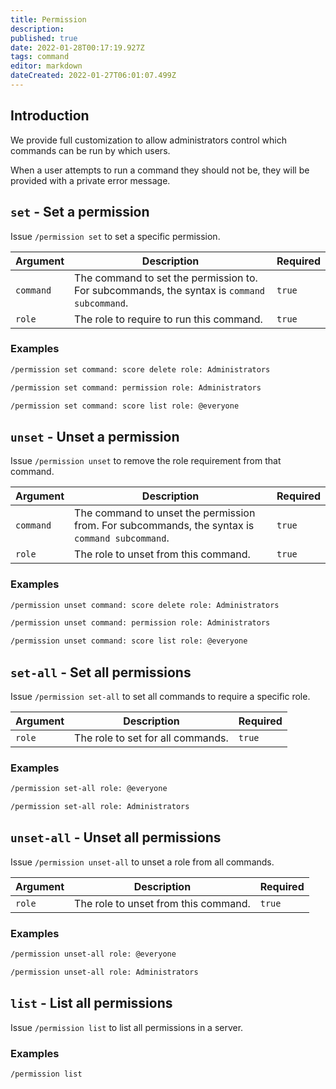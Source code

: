 ```yaml
---
title: Permission
description: 
published: true
date: 2022-01-28T00:17:19.927Z
tags: command
editor: markdown
dateCreated: 2022-01-27T06:01:07.499Z
---
```


## Introduction

We provide full customization to allow administrators control which commands can be run by which users. 

When a user attempts to run a command they should not be, they will be provided with a private error message.

## `set` - Set a permission

Issue `/permission set` to set a specific permission.

| Argument | Description | Required |
|----------|-------------|----------|
| `command` | The command to set the permission to. For subcommands, the syntax is `command subcommand`. | `true` |
| `role` | The role to require to run this command. | `true` |

### Examples

``` bash
/permission set command: score delete role: Administrators

/permission set command: permission role: Administrators

/permission set command: score list role: @everyone
```

## `unset` - Unset a permission

Issue `/permission unset` to remove the role requirement from that command.

| Argument | Description | Required |
|----------|-------------|----------|
| `command` | The command to unset the permission from. For subcommands, the syntax is `command subcommand`. | `true` |
| `role` | The role to unset from this command. | `true` |

### Examples

``` bash
/permission unset command: score delete role: Administrators

/permission unset command: permission role: Administrators

/permission unset command: score list role: @everyone
```

## `set-all` - Set all permissions

Issue `/permission set-all` to set all commands to require a specific role.

| Argument | Description | Required |
|----------|-------------|----------|
| `role` | The role to set for all commands. | `true` |

### Examples

``` bash
/permission set-all role: @everyone

/permission set-all role: Administrators
```

## `unset-all` - Unset all permissions

Issue `/permission unset-all` to unset a role from all commands.

| Argument | Description | Required |
|----------|-------------|----------|
| `role` | The role to unset from this command. | `true` |

### Examples

``` bash
/permission unset-all role: @everyone

/permission unset-all role: Administrators
```

## `list` - List all permissions

Issue `/permission list` to list all permissions in a server.

### Examples

``` bash
/permission list
```































